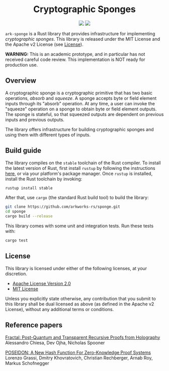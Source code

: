 
<h1 align="center">Cryptographic Sponges</h1>

<p align="center">
    <a href="https://github.com/arkworks-rs/sponge/blob/master/LICENSE-APACHE">
        <img src="https://img.shields.io/badge/license-APACHE-blue.svg"></a>
    <a href="https://github.com/arkworks-rs/sponge/blob/master/LICENSE-MIT">
        <img src="https://img.shields.io/badge/license-MIT-blue.svg"></a>
</p>

`ark-sponge` is a Rust library that provides infrastructure for implementing 
*cryptographic sponges*. This library is released under the MIT License
and the Apache v2 License (see [License](#license)).

**WARNING:** This is an academic prototype, and in particular has not received careful code review.
This implementation is NOT ready for production use.

## Overview

A cryptographic sponge is a cryptographic primitive that has two basic operations, *absorb* and *squeeze*. A sponge
accepts byte or field element inputs through its "absorb" operation. At any time, a user can invoke the "squeeze" operation on a sponge to obtain byte or field
element outputs. The sponge is stateful, so that squeezed outputs are dependent on previous inputs and previous outputs.

The library offers infrastructure for building cryptographic sponges and using them with different types of inputs.

## Build guide

The library compiles on the `stable` toolchain of the Rust compiler. To install the latest version
of Rust, first install `rustup` by following the instructions [here](https://rustup.rs/), or via
your platform's package manager. Once `rustup` is installed, install the Rust toolchain by invoking:
```bash
rustup install stable
```

After that, use `cargo` (the standard Rust build tool) to build the library:
```bash
git clone https://github.com/arkworks-rs/sponge.git
cd sponge 
cargo build --release
```

This library comes with some unit and integration tests. Run these tests with:
```bash
cargo test
```

## License

This library is licensed under either of the following licenses, at your discretion.

 * [Apache License Version 2.0](LICENSE-APACHE)
 * [MIT License](LICENSE-MIT)

Unless you explicitly state otherwise, any contribution that you submit to this library shall be
dual licensed as above (as defined in the Apache v2 License), without any additional terms or
conditions.

## Reference papers

[Fractal: Post-Quantum and Transparent Recursive Proofs from Holography][cos20]     
Alessandro Chiesa, Dev Ojha, Nicholas Spooner     

[POSEIDON: A New Hash Function For Zero-Knowledge Proof Systems][gkrrs19]
Lorenzo Grassi, Dmitry Khovratovich, Christian Rechberger, Arnab Roy, Markus Schofnegger

[cos20]: https://eprint.iacr.org/2019/1076
[gkrrs19]: https://eprint.iacr.org/2019/458
